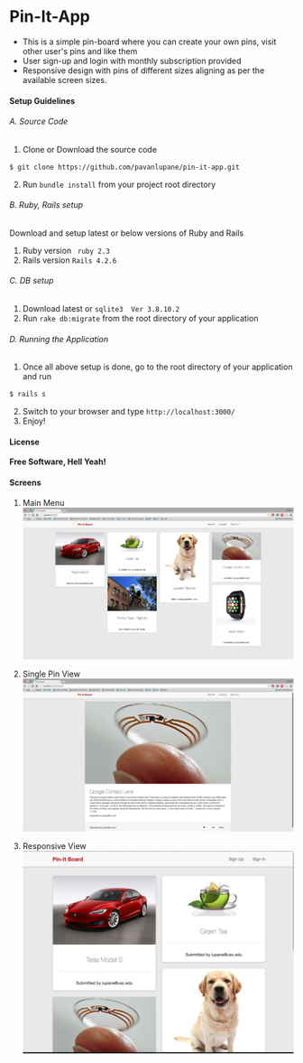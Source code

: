 # Pin-It-App

 - This is a simple pin-board where you can create your own pins, visit other user's pins and like them
 - User sign-up and login with monthly subscription provided
 - Responsive design with pins of different sizes aligning as per the available screen sizes.

#### Setup Guidelines

###### A. Source Code
 1. Clone or Download the source code
```sh
$ git clone https://github.com/pavanlupane/pin-it-app.git
```

2. Run ```bundle install``` from your project root directory


###### B. Ruby, Rails setup
Download and setup latest or below versions of Ruby and Rails 
 1. Ruby version ``` ruby 2.3```
 2. Rails version ``` Rails 4.2.6 ```

###### C. DB setup
1. Download latest or ``` sqlite3  Ver 3.8.10.2 ``` 
2. Run ``` rake db:migrate ``` from the root directory of your application

###### D. Running the Application
1. Once all above setup is done, go to the root directory of your application and run
```sh
$ rails s
```
2. Switch to your browser and type ``` http://localhost:3000/ ```
3. Enjoy!



#### License

**Free Software, Hell Yeah!**


#### Screens
1. Main Menu
![Main Menu](/screens/home.png? "Home Screen")

2. Single Pin View
![Single Pin](/screens/single_pin_view.png? "Home Screen")

3. Responsive View
![Single Pin](/screens/responsive_view.png? "Home Screen")